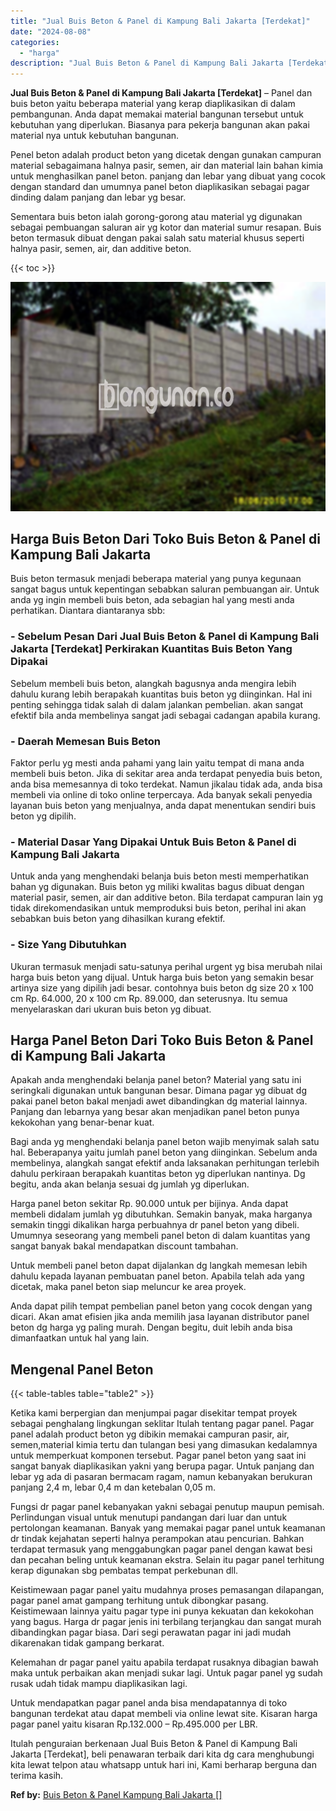 ```yaml
---
title: "Jual Buis Beton & Panel di Kampung Bali Jakarta [Terdekat]"
date: "2024-08-08"
categories: 
  - "harga"
description: "Jual Buis Beton & Panel di Kampung Bali Jakarta [Terdekat]. Itulah penguraian berkenaan Jual Buis Beton & Panel di Kampung Bali Jakarta [Terdekat], beli pe..."
---
```


**Jual Buis Beton & Panel di Kampung Bali Jakarta \[Terdekat\]** – Panel dan buis beton yaitu beberapa material yang kerap diaplikasikan di dalam pembangunan. Anda dapat memakai material bangunan tersebut untuk kebutuhan yang diperlukan. Biasanya para pekerja bangunan akan pakai material nya untuk kebutuhan bangunan.

Penel beton adalah product beton yang dicetak dengan gunakan campuran material sebagaimana halnya pasir, semen, air dan material lain bahan kimia untuk menghasilkan panel beton. panjang dan lebar yang dibuat yang cocok dengan standard dan umumnya panel beton diaplikasikan sebagai pagar dinding dalam panjang dan lebar yg besar.

Sementara buis beton ialah gorong-gorong atau material yg digunakan sebagai pembuangan saluran air yg kotor dan material sumur resapan. Buis beton termasuk dibuat dengan pakai salah satu material khusus seperti halnya pasir, semen, air, dan additive beton.

{{< toc >}}

![Jual Buis Beton & Panel di Kampung Bali Jakarta [Terdekat]](/images/jual-panel-buis-beton-murah-49.png)

## Harga Buis Beton Dari Toko Buis Beton & Panel di Kampung Bali Jakarta

Buis beton termasuk menjadi beberapa material yang punya kegunaan sangat bagus untuk kepentingan sebabkan saluran pembuangan air. Untuk anda yg ingin membeli buis beton, ada sebagian hal yang mesti anda perhatikan. Diantara diantaranya sbb:

### \- Sebelum Pesan Dari Jual Buis Beton & Panel di Kampung Bali Jakarta \[Terdekat\] Perkirakan Kuantitas Buis Beton Yang Dipakai

Sebelum membeli buis beton, alangkah bagusnya anda mengira lebih dahulu kurang lebih berapakah kuantitas buis beton yg diinginkan. Hal ini penting sehingga tidak salah di dalam jalankan pembelian. akan sangat efektif bila anda membelinya sangat jadi sebagai cadangan apabila kurang.

### \- Daerah Memesan Buis Beton

Faktor perlu yg mesti anda pahami yang lain yaitu tempat di mana anda membeli buis beton. Jika di sekitar area anda terdapat penyedia buis beton, anda bisa memesannya di toko terdekat. Namun jikalau tidak ada, anda bisa membeli via online di toko online terpercaya. Ada banyak sekali penyedia layanan buis beton yang menjualnya, anda dapat menentukan sendiri buis beton yg dipilih.

### \- Material Dasar Yang Dipakai Untuk Buis Beton & Panel di Kampung Bali Jakarta

Untuk anda yang menghendaki belanja buis beton mesti memperhatikan bahan yg digunakan. Buis beton yg miliki kwalitas bagus dibuat dengan material pasir, semen, air dan additive beton. Bila terdapat campuran lain yg tidak direkomendasikan untuk memproduksi buis beton, perihal ini akan sebabkan buis beton yang dihasilkan kurang efektif.

### \- Size Yang Dibutuhkan

Ukuran termasuk menjadi satu-satunya perihal urgent yg bisa merubah nilai harga buis beton yang dijual. Untuk harga buis beton yang semakin besar artinya size yang dipilih jadi besar. contohnya buis beton dg size 20 x 100 cm Rp. 64.000, 20 x 100 cm Rp. 89.000, dan seterusnya. Itu semua menyelaraskan dari ukuran buis beton yg dibuat.

## Harga Panel Beton Dari Toko Buis Beton & Panel di Kampung Bali Jakarta

Apakah anda menghendaki belanja panel beton? Material yang satu ini seringkali digunakan untuk bangunan besar. Dimana pagar yg dibuat dg pakai panel beton bakal menjadi awet dibandingkan dg material lainnya. Panjang dan lebarnya yang besar akan menjadikan panel beton punya kekokohan yang benar-benar kuat.

Bagi anda yg menghendaki belanja panel beton wajib menyimak salah satu hal. Beberapanya yaitu jumlah panel beton yang diinginkan. Sebelum anda membelinya, alangkah sangat efektif anda laksanakan perhitungan terlebih dahulu perkiraan berapakah kuantitas beton yg diperlukan nantinya. Dg begitu, anda akan belanja sesuai dg jumlah yg diperlukan.

Harga panel beton sekitar Rp. 90.000 untuk per bijinya. Anda dapat membeli didalam jumlah yg dibutuhkan. Semakin banyak, maka harganya semakin tinggi dikalikan harga perbuahnya dr panel beton yang dibeli. Umumnya seseorang yang membeli panel beton di dalam kuantitas yang sangat banyak bakal mendapatkan discount tambahan.

Untuk membeli panel beton dapat dijalankan dg langkah memesan lebih dahulu kepada layanan pembuatan panel beton. Apabila telah ada yang dicetak, maka panel beton siap meluncur ke area proyek.

Anda dapat pilih tempat pembelian panel beton yang cocok dengan yang dicari. Akan amat efisien jika anda memilih jasa layanan distributor panel beton dg harga yg paling murah. Dengan begitu, duit lebih anda bisa dimanfaatkan untuk hal yang lain.

## Mengenal Panel Beton

{{< table-tables table="table2" >}}

Ketika kami berpergian dan menjumpai pagar disekitar tempat proyek sebagai penghalang lingkungan seklitar Itulah tentang pagar panel. Pagar panel adalah product beton yg dibikin memakai campuran pasir, air, semen,material kimia tertu dan tulangan besi yang dimasukan kedalamnya untuk memperkuat komponen tersebut. Pagar panel beton yang saat ini sangat banyak diaplikasikan yakni yang berupa pagar. Untuk panjang dan lebar yg ada di pasaran bermacam ragam, namun kebanyakan berukuran panjang 2,4 m, lebar 0,4 m dan ketebalan 0,05 m.

Fungsi dr pagar panel kebanyakan yakni sebagai penutup maupun pemisah. Perlindungan visual untuk menutupi pandangan dari luar dan untuk pertolongan keamanan. Banyak yang memakai pagar panel untuk keamanan dr tindak kejahatan seperti halnya perampokan atau pencurian. Bahkan terdapat termasuk yang menggabungkan pagar panel dengan kawat besi dan pecahan beling untuk keamanan ekstra. Selain itu pagar panel terhitung kerap digunakan sbg pembatas tempat perkebunan dll.

Keistimewaan pagar panel yaitu mudahnya proses pemasangan dilapangan, pagar panel amat gampang terhitung untuk dibongkar pasang. Keistimewaan lainnya yaitu pagar type ini punya kekuatan dan kekokohan yang bagus. Harga dr pagar jenis ini terbilang terjangkau dan sangat murah dibandingkan pagar biasa. Dari segi perawatan pagar ini jadi mudah dikarenakan tidak gampang berkarat.

Kelemahan dr pagar panel yaitu apabila terdapat rusaknya dibagian bawah maka untuk perbaikan akan menjadi sukar lagi. Untuk pagar panel yg sudah rusak udah tidak mampu diaplikasikan lagi.

Untuk mendapatkan pagar panel anda bisa mendapatannya di toko bangunan terdekat atau dapat membeli via online lewat site. Kisaran harga pagar panel yaitu kisaran Rp.132.000 – Rp.495.000 per LBR.

Itulah penguraian berkenaan Jual Buis Beton & Panel di Kampung Bali Jakarta \[Terdekat\], beli penawaran terbaik dari kita dg cara menghubungi kita lewat telpon atau whatsapp untuk hari ini, Kami berharap berguna dan terima kasih.

**Ref by:** [Buis Beton & Panel Kampung Bali Jakarta []](https://id.wikipedia.org/wiki/Buis)
